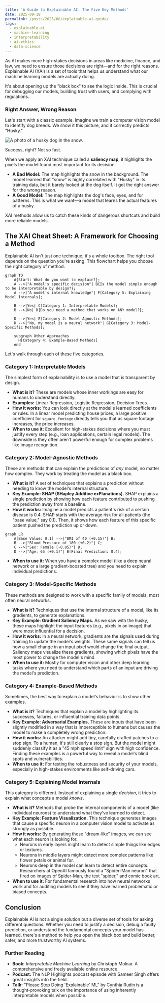 ```yaml
---
title: 'A Guide to Explainable AI: The Five Key Methods'
date: 2025-09-18
permalink: /posts/2025/08/explainable-ai-guide/
tags:
  - explainable-ai
  - machine-learning
  - interpretability
  - ai-ethics
  - data-science
---
```


As AI makes more high-stakes decisions in areas like medicine, finance, and law, we need to ensure those decisions are right—and for the right reasons. Explainable AI (XAI) is a set of tools that helps us understand what our machine learning models are actually doing.

It's about opening up the "black box" to see the logic inside. This is crucial for debugging our models, building trust with users, and complying with regulations.

### Right Answer, Wrong Reason
Let's start with a classic example. Imagine we train a computer vision model to identify dog breeds. We show it this picture, and it correctly predicts "Husky."

![A photo of a husky dog in the snow.](https://framerusercontent.com/images/HFml3HA0GY9PfYeEqe2Ni9Ctvak.jpg?width=4666&height=3235)

Success, right? Not so fast.

When we apply an XAI technique called a **saliency map**, it highlights the pixels the model found most important for its decision.
-   **A Bad Model:** The map highlights the snow in the background. The model learned that "snow" is highly correlated with "Husky" in its training data, but it barely looked at the dog itself. It got the right answer for the wrong reason.
-   **A Good Model:** The map highlights the dog's face, eyes, and fur patterns. This is what we want—a model that learns the actual features of a husky.

XAI methods allow us to catch these kinds of dangerous shortcuts and build more reliable models.

## The XAI Cheat Sheet: A Framework for Choosing a Method
Explainable AI isn't just one technique; it's a whole toolbox. The right tool depends on the question you're asking. This flowchart helps you choose the right category of method.

```mermaid
graph TD
    A{Start: What do you want to explain?};
    A -->|"A model's specific decision"| B{Is the model simple enough to be interpretable by design?};
    A -->|"A model's internal knowledge"| F[Category 5: Explaining Model Internals];

    B -->|Yes| C[Category 1: Interpretable Models];
    B -->|No| D{Do you need a method that works on ANY model?};

    D -->|Yes| E[Category 2: Model-Agnostic Methods];
    D -->|"No, my model is a neural network"| G[Category 3: Model-Specific Methods];
    
    subgraph Other Approaches
      H[Category 4: Example-Based Methods]
    end
```

Let's walk through each of these five categories.

### Category 1: Interpretable Models
The simplest form of explainability is to use a model that is transparent by design.
-   **What is it?** These are models whose inner workings are easy for humans to understand directly.
-   **Examples:** Linear Regression, Logistic Regression, Decision Trees.
-   **How it works:** You can look directly at the model's learned coefficients or rules. In a linear model predicting house prices, a large positive coefficient for `square_footage` directly tells you that as square footage increases, the price increases.
-   **When to use it:** Excellent for high-stakes decisions where you must justify every step (e.g., loan applications, certain legal models). The downside is they often aren't powerful enough for complex problems like image recognition.

### Category 2: Model-Agnostic Methods
These are methods that can explain the predictions of *any* model, no matter how complex. They work by treating the model as a black box.
-   **What is it?** A set of techniques that explains a prediction without needing to know the model's internal structure.
-   **Key Example: SHAP (SHapley Additive exPlanations).** SHAP explains a single prediction by showing how each feature contributed to pushing the prediction away from a baseline.
-   **How it works:** Imagine a model predicts a patient's risk of a certain disease is 0.4. SHAP starts with the average risk for all patients (the "base value," say 0.1). Then, it shows how each feature of this specific patient pushed the prediction up or down.

```mermaid
graph LR
    A[Base Value: 0.1] -->|"BMI of 40 (+0.15)"| B;
    B -->|"Blood Pressure of 180 (+0.2)"| C;
    C -->|"Sex: Female (-0.05)"| D;
    D -->|"Age: 65 (+0.1)"| E[Final Prediction: 0.4];
```
-   **When to use it:** When you have a complex model (like a deep neural network or a large gradient-boosted tree) and you need to explain individual predictions.

### Category 3: Model-Specific Methods
These methods are designed to work with a specific family of models, most often neural networks.
-   **What is it?** Techniques that use the internal structure of a model, like its gradients, to generate explanations.
-   **Key Example: Gradient Saliency Maps.** As we saw with the husky, these maps highlight the input features (e.g., pixels in an image) that were most influential for a decision.
-   **How it works:** In a neural network, gradients are the signals used during training to update the model's weights. These same signals can tell us how a small change in an input pixel would change the final output. Saliency maps visualize these gradients, showing which pixels have the most power to change the model's mind.
-   **When to use it:** Mostly for computer vision and other deep learning tasks where you need to understand which parts of an input are driving the model's prediction.

### Category 4: Example-Based Methods
Sometimes, the best way to explain a model's behavior is to show other examples.
-   **What is it?** Techniques that explain a model by highlighting its successes, failures, or influential training data points.
-   **Key Example: Adversarial Examples.** These are inputs that have been slightly modified in a way that is imperceptible to humans but causes the model to make a completely wrong prediction.
-   **How it works:** An attacker might add tiny, carefully crafted patches to a stop sign. To a human, it's still clearly a stop sign. But the model might suddenly classify it as a "45 mph speed limit" sign with high confidence. Finding these examples is a powerful way to reveal a model's blind spots and vulnerabilities.
-   **When to use it:** For testing the robustness and security of your models, especially in high-stakes environments like self-driving cars.

### Category 5: Explaining Model Internals
This category is different. Instead of explaining a single *decision*, it tries to explain what concepts a model *knows*.
-   **What is it?** Methods that probe the internal components of a model (like individual neurons) to understand what they've learned to detect.
-   **Key Example: Feature Visualization.** This technique generates images that cause a specific neuron in a computer vision model to activate as strongly as possible.
-   **How it works:** By generating these "dream-like" images, we can see what each neuron is looking for.
    -   Neurons in early layers might learn to detect simple things like edges or textures.
    -   Neurons in middle layers might detect more complex patterns like flower petals or animal fur.
    -   Neurons deep in the model can learn to detect entire concepts. Researchers at OpenAI famously found a "Spider-Man neuron" that fired on images of Spider-Man, the text "spider," and comic book art.
-   **When to use it:** For fundamental research into how neural networks work and for auditing models to see if they have learned problematic or biased concepts.

## Conclusion
Explainable AI is not a single solution but a diverse set of tools for asking different questions. Whether you need to justify a decision, debug a faulty prediction, or understand the fundamental concepts your model has learned, there's a method to help you open the black box and build better, safer, and more trustworthy AI systems.

### Further Reading
-   **Book:** *Interpretable Machine Learning* by Christoph Molnar. A comprehensive and freely available online resource.
-   **Podcast:** The NLP Highlights podcast episode with Sameer Singh offers great insights into the field.
-   **Talk:** "Please Stop Doing 'Explainable' ML" by Cynthia Rudin is a thought-provoking talk on the importance of using inherently interpretable models when possible.
